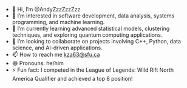 - 👋 Hi, I’m @AndyZzzZzzZzz
- 👀 I’m interested in software development, data analysis, systems programming, and machine learning.
- 🌱 I’m currently learning advanced statistical models, clustering techniques, and exploring quantum computing applications.
- 💞️ I’m looking to collaborate on projects involving C++, Python, data science, and AI-driven applications.
- 📫 How to reach me kza63@sfu.ca
- 😄 Pronouns: he/him
- ⚡ Fun fact: I competed in the League of Legends: Wild Rift North America Qualifier and achieved a top 8 position!

<!---
AndyZzzZzzZzz/AndyZzzZzzZzz is a ✨ special ✨ repository because its `README.md` (this file) appears on your GitHub profile.
You can click the Preview link to take a look at your changes.
--->
